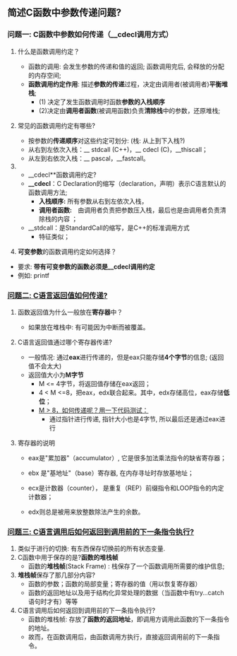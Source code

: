 ## 简述C函数中参数传递问题?

### 问题一: C函数中参数如何传递（__cdecl调用方式）

1. 什么是函数调用约定？

   + 函数的调用: 会发生参数的传递和值的返回; 函数调用完后, 会释放的分配的内存空间;
   + **函数调用约定作用**: 描述**参数的传递**过程，决定由调用者(被调用者)**平衡堆栈**;
     + (1) 决定了发生函数调用时函数**参数的入栈顺序**
     + (2)决定由**调用者函数**(被调用函数)负责**清除栈**中的参数，还原堆栈;

2. 常见的函数调用约定有哪些?

   + 按参数的**传递顺序**对这些约定可划分:  (栈: 从上到下入栈?)
   + 从右到左依次入栈：__ stdcall (C++)，__ cdecl (C)，__thiscall；
   + 从左到右依次入栈：__ pascal，__fastcall。

3. * __cdecl**函数调用约定?

   + **__cdecl**：C Declaration的缩写（declaration，声明）表示C语言默认的函数调用方法;
     + **入栈顺序:**  所有参数从右到左依次入栈，
     + **调用者函数:**　由调用者负责把参数压入栈，最后也是由调用者负责清除栈的内容 ；
   + __stdcall：是StandardCall的缩写，是C++的标准调用方式
     + 特征类似；

4.  **可变参数**的函数调用约定如何选择？

   + 要求: **带有可变参数的函数必须是__cdecl调用约定**
   + 例如: printf

### [问题二: C语言返回值如何传递?](https://blog.csdn.net/qq_33921804/article/details/52663212)

1. 函数返回值为什么一般放在**寄存器**中？

   + 如果放在堆栈中: 有可能因为中断而被覆盖。

2. C语言返回值通过哪个寄存器传递?

   + 一般情况: 通过**eax**进行传递的，但是eax只能存储**4个字节**的信息; (返回值不会太大)
   + 返回值大小为**M字节**
     + M <= 4字节，将返回值存储在eax返回；
     + 4 < M <=8，把eax，edx联合起来。其中，edx存储高位，eax存储**低位**；
     + [M > 8，如何传递呢？用一下代码测试：](https://blog.csdn.net/qq_38410730/article/details/80895986)
       + 通过指针进行传递, 指针大小也是4字节, 所以最后还是通过eax进行

3. 寄存器的说明

   + eax是"累加器"（accumulator）, 它是很多加法乘法指令的缺省寄存器；

   + ebx 是"基地址"（base）寄存器, 在内存寻址时存放基地址；
   + ecx是计数器（counter）， 是重复（REP）前缀指令和LOOP指令的内定计数器；
   + edx则总是被用来放整数除法产生的余数。

### [问题三: C语言调用后如何返回到调用前的下一条指令执行?](https://www.cnblogs.com/findumars/p/7545818.html)

1. 类似于进行的切换: 有东西保存切换前的所有状态变量.
2. C函数中用于保存的是?**函数的堆栈帧** 
   + 函数的**堆栈帧**(Stack Frame) : 栈保存了一个函数调用所需要的维护信息;
3. **堆栈帧**保存了那几部分内容?
   + 函数的参数；函数的局部变量；寄存器的值（用以恢复寄存器）
   + 函数的返回地址以及用于结构化异常处理的数据（当函数中有try…catch语句时才有）等等
4. C语言调用后如何返回到调用前的下一条指令执行?
   + 函数的堆栈帧:  存放了**函数的返回地址**，即调用方调用此函数的下一条指令的地址。
   + 故而，在函数调用后，由函数调用方执行，直接返回调用前的下一条指令。